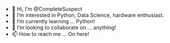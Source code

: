 - 👋 Hi, I’m @CompleteSuspect
- 👀 I’m interested in Python, Data Science, hardware enthusiast.
- 🌱 I’m currently learning ... Python!
- 💞️ I’m looking to collaborate on ... anything!
- 📫 How to reach me ... On here!

<!---
CompleteSuspect/CompleteSuspect is a ✨ special ✨ repository because its `README.md` (this file) appears on your GitHub profile.
You can click the Preview link to take a look at your changes.
--->
